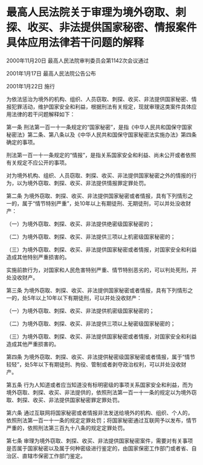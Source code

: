 # 最高人民法院关于审理为境外窃取、刺探、收买、非法提供国家秘密、情报案件具体应用法律若干问题的解释

2000年11月20日 最高人民法院审判委员会第1142次会议通过

2001年1月17日 最高人民法院公告公布

2001年1月22日 施行

<!-- INFO END -->

为依法惩治为境外的机构、组织、人员窃取、刺探、收买、非法提供国家秘密、情报犯罪活动，维护国家安全和利益，根据刑法有关规定，现就审理这类案件具体应用法律的若干问题解释如下：

第一条 刑法第一百一十一条规定的“国家秘密”，是指《中华人民共和国保守国家秘密法》第二条、第八条以及《中华人民共和国保守国家秘密法实施办法》第四条确定的事项。

刑法第一百一十一条规定的“情报”，是指关系国家安全和利益、尚未公开或者依照有关规定不应公开的事项。

对为境外机构、组织、人员窃取、刺探、收买、非法提供国家秘密之外的情报的行为，以为境外窃取、刺探、收买、非法提供情报罪定罪处罚。

第二条 为境外窃取、刺探、收买、非法提供国家秘密或者情报，具有下列情形之一的，属于“情节特别严重”，处10年以上有期徒刑、无期徒刑，可以并处没收财产：

（一）为境外窃取、刺探、收买、非法提供绝密级国家秘密的；

（二）为境外窃取、刺探、收买、非法提供三项以上机密级国家秘密的；

（三）为境外窃取、刺探、收买、非法提供国家秘密或者情报，对国家安全和利益造成其他特别严重损害的。

实施前款行为，对国家和人民危害特别严重、情节特别恶劣的，可以判处死刑，并处没收财产。

第三条 为境外窃取、刺探、收买、非法提供国家秘密或者情报，具有下列情形之一的，处5年以上10年以下有期徒刑，可以并处没收财产：

（一）为境外窃取、刺探、收买、非法提供机密级国家秘密的；

（二）为境外窃取、刺探、收买、非法提供三项以上秘密级国家秘密的；

（三）为境外窃取、刺探、收买、非法提供国家秘密或者情报，对国家安全和利益造成其他严重损害的。

第四条 为境外窃取、刺探、收买、非法提供秘密级国家秘密或者情报，属于“情节较轻”，处5年以下有期徒刑、拘役、管制或者剥夺政治权利，可以并处没收财产。

第五条 行为人知道或者应当知道没有标明密级的事项关系国家安全和利益，而为境外窃取、刺探、收买、非法提供的，依照刑法第一百一十一条的规定以为境外窃取、刺探、收买、非法提供国家秘密罪定罪处罚。

第六条 通过互联网将国家秘密或者情报非法发送给境外的机构、组织、个人的，依照刑法第一百一十一条的规定定罪处罚；将国家秘密通过互联网予以发布，情节严重的，依照刑法第三百九十八条的规定定罪处罚。

第七条 审理为境外窃取、刺探、收买、非法提供国家秘密案件，需要对有关事项是否属于国家秘密以及属于何种密级进行鉴定的，由国家保密工作部门或者省、自治区、直辖市保密工作部门鉴定。